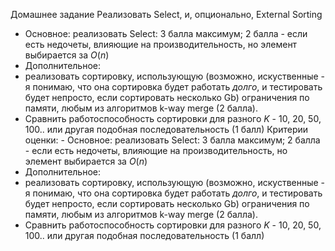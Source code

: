 Домашнее задание
Реализовать Select, и, опционально, External Sorting
- Основное: реализовать Select: 3 балла максимум; 2 балла - если есть недочеты, влияющие на производительность, но элемент выбирается за $O(n)$
- Дополнительное:
- реализовать сортировку, использующую (возможно, искуственные - я понимаю, что она сортировка будет работать _долго_, и тестировать будет непросто, если сортировать несколько Gb) ограничения по памяти, любым из алгоритмов k-way merge (2 балла).
- Сравнить работоспособность сортировки для разного $K$ - 10, 20, 50, 100.. или другая подобная последовательность (1 балл)
Критерии оценки: - Основное: реализовать Select: 3 балла максимум; 2 балла - если есть недочеты, влияющие на производительность, но элемент выбирается за $O(n)$
- Дополнительное:
- реализовать сортировку, использующую (возможно, искуственные - я понимаю, что она сортировка будет работать _долго_, и тестировать будет непросто, если сортировать несколько Gb) ограничения по памяти, любым из алгоритмов k-way merge (2 балла).
- Сравнить работоспособность сортировки для разного $K$ - 10, 20, 50, 100.. или другая подобная последовательность (1 балл) 
